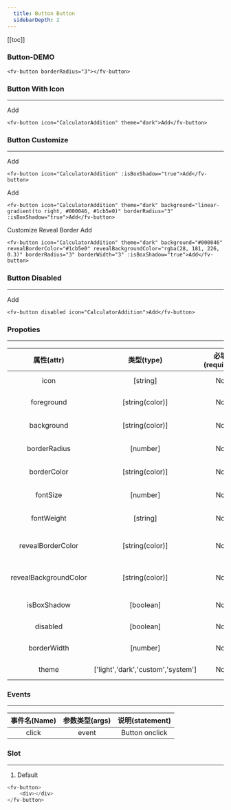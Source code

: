 ```yaml
---
  title: Button Button
  sidebarDepth: 2
---
```

  
[[toc]]

### Button-DEMO


<ClientOnly>
<fv-button borderRadius="3"></fv-button>
</ClientOnly>

```vue
<fv-button borderRadius="3"></fv-button>
```

### Button With Icon
---
<ClientOnly>
<fv-button icon="CalculatorAddition" theme="dark">Add</fv-button>
</ClientOnly>

```vue
<fv-button icon="CalculatorAddition" theme="dark">Add</fv-button>
```

### Button Customize
---
<ClientOnly>
<fv-button icon="CalculatorAddition" :isBoxShadow="true">Add</fv-button>
</ClientOnly>

```vue
<fv-button icon="CalculatorAddition" :isBoxShadow="true">Add</fv-button>
``` 

</ClientOnly>
<fv-button icon="CalculatorAddition" theme="dark" background="linear-gradient(to right, #000046, #1cb5e0)" borderRadius="3" :isBoxShadow="true">Add</fv-button>
</ClientOnly>

```vue
<fv-button icon="CalculatorAddition" theme="dark" background="linear-gradient(to right, #000046, #1cb5e0)" borderRadius="3" :isBoxShadow="true">Add</fv-button>
```

Customize Reveal Border
<ClientOnly>
<fv-button icon="CalculatorAddition" theme="dark" background="#000046" revealBorderColor="#1cb5e0" revealBackgroundColor="rgba(28, 181, 226, 0.3)" borderRadius="3" borderWidth="3" :isBoxShadow="true">Add</fv-button>
</ClientOnly>

```vue
<fv-button icon="CalculatorAddition" theme="dark" background="#000046" revealBorderColor="#1cb5e0" revealBackgroundColor="rgba(28, 181, 226, 0.3)" borderRadius="3" borderWidth="3" :isBoxShadow="true">Add</fv-button>
```

### Button Disabled
---
<ClientOnly>
<fv-button disabled icon="CalculatorAddition">Add</fv-button>
</ClientOnly>

```vue
<fv-button disabled icon="CalculatorAddition">Add</fv-button>
```



### Propoties
---
|      属性(attr)       |             类型(type)             | 必填(required) | 默认值(default) |    说明(statement)     |
|:---------------------:|:----------------------------------:|:--------------:|:---------------:|:----------------------:|
|         icon          |              [string]              |       No       |       N/A       | Icon with Fabric-Icon  |
|      foreground       |          [string(color)]           |       No       |       N/A       |     Button 前景色      |
|      background       |          [string(color)]           |       No       |       N/A       |     Button 背景色      |
|     borderRadius      |              [number]              |       No       |        3        |    Button 圆角大小     |
|      borderColor      |          [string(color)]           |       No       |       N/A       |    Button 边框颜色     |
|       fontSize        |              [number]              |       No       |       N/A       |    Button 字体大小     |
|      fontWeight       |              [string]              |       No       |     normal      |   Button 字体粗细度    |
|   revealBorderColor   |          [string(color)]           |       No       |      false      | Button Reveal 边框颜色 |
| revealBackgroundColor |          [string(color)]           |       No       |      false      | Button Reveal 背景颜色 |
|      isBoxShadow      |             [boolean]              |       No       |      false      |    开启`Button`阴影    |
|       disabled        |             [boolean]              |       No       |      false      |    Disabled button     |
|      borderWidth      |              [number]              |       No       |        1        |    Button 边框大小     |
|         theme         | ['light','dark','custom','system'] |       No       |     system      |      Custom theme      |

### Events
---
| 事件名(Name) | 参数类型(args) | 说明(statement) |
|:------------:|:--------------:|:---------------:|
|    click     |     event      | Button onclick  |

### Slot
---
1. Default

```javascript
<fv-button>
    <div></div>
</fv-button>
```
